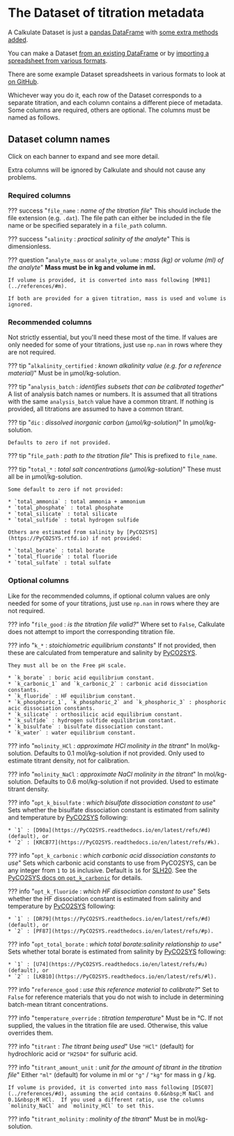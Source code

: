 # The Dataset of titration metadata

A Calkulate Dataset is just a [pandas DataFrame](https://pandas.pydata.org/pandas-docs/stable/reference/api/pandas.DataFrame.html) with [some extra methods added](../methods).

You can make a Dataset [from an existing DataFrame](../io/#convert-from-a-dataframe) or by [importing a spreadsheet from various formats](../io/#import-from-excel-csv-or-dbs).

There are some example Dataset spreadsheets in various formats to look at [on GitHub](https://github.com/mvdh7/calkulate/tree/master/tests/data).

Whichever way you do it, each row of the Dataset corresponds to a separate titration, and each column contains a different piece of metadata.  Some columns are required, others are optional.  The columns must be named as follows.

## Dataset column names

Click on each banner to expand and see more detail.

Extra columns will be ignored by Calkulate and should not cause any problems.

### Required columns

??? success "`file_name` : *name of the titration file*"
    This should include the file extension (e.g. `.dat`).  The file path can either be included in the file name or be specified separately in a `file_path` column.

??? success "`salinity` : *practical salinity of the analyte*"
    This is dimensionless.

??? question "`analyte_mass` or `analyte_volume` : *mass (kg) or volume (ml) of the analyte*"
    **Mass must be in kg and volume in ml.**
    
    If volume is provided, it is converted into mass following [MP81](../references/#m).
    
    If both are provided for a given titration, mass is used and volume is ignored.

### Recommended columns

Not strictly essential, but you'll need these most of the time.  If values are only needed for some of your titrations, just use `np.nan` in rows where they are not required.

??? tip "`alkalinity_certified` : *known alkalinity value (e.g. for a reference material)*"
    Must be in μmol/kg-solution.

??? tip "`analysis_batch` : *identifies subsets that can be calibrated together*"
    A list of analysis batch names or numbers.  It is assumed that all titrations with the same `analysis_batch` value have a common titrant.  If nothing is provided, all titrations are assumed to have a common titrant.

??? tip "`dic` : *dissolved inorganic carbon (μmol/kg-solution)*"
    In μmol/kg-solution.

    Defaults to zero if not provided.

??? tip "`file_path` : *path to the titration file*"
    This is prefixed to `file_name`.

??? tip "`total_*` : *total salt concentrations (μmol/kg-solution)*"
    These must all be in μmol/kg-solution.

    Some default to zero if not provided:

    * `total_ammonia` : total ammonia + ammonium
    * `total_phosphate` : total phosphate
    * `total_silicate` : total silicate
    * `total_sulfide` : total hydrogen sulfide

    Others are estimated from salinity by [PyCO2SYS](https://PyCO2SYS.rtfd.io) if not provided:

    * `total_borate` : total borate
    * `total_fluoride` : total fluoride
    * `total_sulfate` : total sulfate

### Optional columns

Like for the recommended columns, if optional column values are only needed for some of your titrations, just use `np.nan` in rows where they are not required.

??? info "`file_good` : *is the titration file valid?*"
    Where set to `False`, Calkulate does not attempt to import the corresponding titration file.

??? info "`k_*` : *stoichiometric equilibrium constants*"
    If not provided, then these are calculated from temperature and salinity by [PyCO2SYS](https://pyco2sys.readthedocs.io/en/latest/co2sys_nd/#equilibrium-constants).

    They must all be on the Free pH scale.

    * `k_borate` : boric acid equilibrium constant.
    * `k_carbonic_1` and `k_carbonic_2` : carbonic acid dissociation constants.
    * `k_fluoride` : HF equilibrium constant.
    * `k_phosphoric_1`, `k_phosphoric_2` and `k_phosphoric_3` : phosphoric acic dissociation constants.
    * `k_silicate` : orthosilicic acid equilibrium constant.
    * `k_sulfide` : hydrogen sulfide equilibrium constant.
    * `k_bisulfate` : bisulfate dissociation constant.
    * `k_water` : water equilibrium constant.

??? info "`molinity_HCl` : *approximate HCl molinity in the titrant*"
    In mol/kg-solution.  Defaults to 0.1 mol/kg-solution if not provided.  Only used to estimate titrant density, not for calibration.

??? info "`molinity_NaCl` : *approximate NaCl molinity in the titrant*"
    In mol/kg-solution.  Defaults to 0.6 mol/kg-solution if not provided.  Used to estimate titrant density.

??? info "`opt_k_bisulfate` : *which bisulfate dissociation constant to use*"
    Sets whether the bisulfate dissociation constant is estimated from salinity and temperature by [PyCO2SYS](https://PyCO2SYS.rtfd.io) following:
    
    * `1` : [D90a](https://PyCO2SYS.readthedocs.io/en/latest/refs/#d) (default), or
    * `2` : [KRCB77](https://PyCO2SYS.readthedocs.io/en/latest/refs/#k).

??? info "`opt_k_carbonic` : *which carbonic acid dissociation constants to use*"
    Sets which carbonic acid constants to use from PyCO2SYS, can be any integer from `1` to `16` inclusive.  Default is `16` for [SLH20](https://pyco2sys.readthedocs.io/en/latest/refs/#s).  See the [PyCO2SYS docs on `opt_k_carbonic`](https://pyco2sys.readthedocs.io/en/latest/co2sys_nd/#settings) for details.

??? info "`opt_k_fluoride` : *which HF dissociation constant to use*"
    Sets whether the HF dissociation constant is estimated from salinity and temperature by [PyCO2SYS](https://PyCO2SYS.rtfd.io) following:
    
    * `1` : [DR79](https://PyCO2SYS.readthedocs.io/en/latest/refs/#d) (default), or
    * `2` : [PF87](https://PyCO2SYS.readthedocs.io/en/latest/refs/#p).

??? info "`opt_total_borate` : *which total borate:salinity relationship to use*"
    Sets whether total borate is estimated from salinity by [PyCO2SYS](https://PyCO2SYS.rtfd.io) following:
    
    * `1` : [U74](https://PyCO2SYS.readthedocs.io/en/latest/refs/#u) (default), or
    * `2` : [LKB10](https://PyCO2SYS.readthedocs.io/en/latest/refs/#l).

??? info "`reference_good` : *use this reference material to calibrate?*"
    Set to `False` for reference materials that you do not wish to include in determining batch-mean titrant concentrations.

??? info "`temperature_override` : *titration temperature*"
    Must be in °C.  If not supplied, the values in the titration file are used.  Otherwise, this value overrides them.

??? info "`titrant` : *The titrant being used*"
    Use `"HCl"` (default) for hydrochloric acid or `"H2SO4"` for sulfuric acid.

??? info "`titrant_amount_unit` : *unit for the amount of titrant in the titration file*"
    Either `"ml"` (default) for volume in ml or `"g"` / `"kg"` for mass in g / kg.
    
    If volume is provided, it is converted into mass following [DSC07](../references/#d), assuming the acid contains 0.6&nbsp;M NaCl and 0.1&nbsp;M HCl.  If you used a different ratio, use the columns `molinity_NaCl` and `molinity_HCl` to set this.

??? info "`titrant_molinity` : *molinity of the titrant*"
    Must be in mol/kg-solution.
